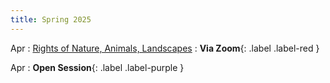```yaml
---
title: Spring 2025
---
```


Apr 
: [Rights of Nature, Animals, Landscapes](#)
  : **Via Zoom**{: .label .label-red }

Apr
: **Open Session**{: .label .label-purple }
